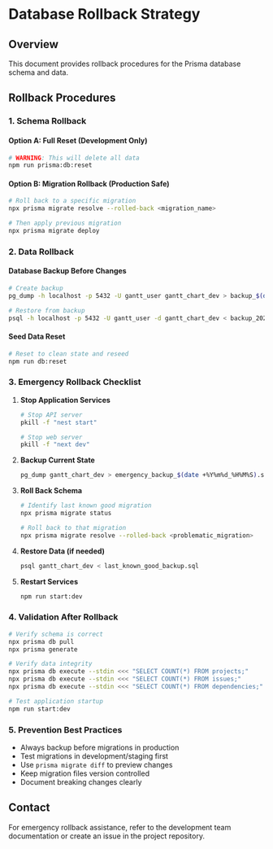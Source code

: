 # Database Rollback Strategy

## Overview
This document provides rollback procedures for the Prisma database schema and data.

## Rollback Procedures

### 1. Schema Rollback

#### Option A: Full Reset (Development Only)
```bash
# WARNING: This will delete all data
npm run prisma:db:reset
```

#### Option B: Migration Rollback (Production Safe)
```bash
# Roll back to a specific migration
npx prisma migrate resolve --rolled-back <migration_name>

# Then apply previous migration
npx prisma migrate deploy
```

### 2. Data Rollback

#### Database Backup Before Changes
```bash
# Create backup
pg_dump -h localhost -p 5432 -U gantt_user gantt_chart_dev > backup_$(date +%Y%m%d_%H%M%S).sql

# Restore from backup
psql -h localhost -p 5432 -U gantt_user -d gantt_chart_dev < backup_20250906_120000.sql
```

#### Seed Data Reset
```bash
# Reset to clean state and reseed
npm run db:reset
```

### 3. Emergency Rollback Checklist

1. **Stop Application Services**
   ```bash
   # Stop API server
   pkill -f "nest start"
   
   # Stop web server
   pkill -f "next dev"
   ```

2. **Backup Current State**
   ```bash
   pg_dump gantt_chart_dev > emergency_backup_$(date +%Y%m%d_%H%M%S).sql
   ```

3. **Roll Back Schema**
   ```bash
   # Identify last known good migration
   npx prisma migrate status
   
   # Roll back to that migration
   npx prisma migrate resolve --rolled-back <problematic_migration>
   ```

4. **Restore Data (if needed)**
   ```bash
   psql gantt_chart_dev < last_known_good_backup.sql
   ```

5. **Restart Services**
   ```bash
   npm run start:dev
   ```

### 4. Validation After Rollback

```bash
# Verify schema is correct
npx prisma db pull
npx prisma generate

# Verify data integrity
npx prisma db execute --stdin <<< "SELECT COUNT(*) FROM projects;"
npx prisma db execute --stdin <<< "SELECT COUNT(*) FROM issues;"
npx prisma db execute --stdin <<< "SELECT COUNT(*) FROM dependencies;"

# Test application startup
npm run start:dev
```

### 5. Prevention Best Practices

- Always backup before migrations in production
- Test migrations in development/staging first
- Use `prisma migrate diff` to preview changes
- Keep migration files version controlled
- Document breaking changes clearly

## Contact

For emergency rollback assistance, refer to the development team documentation or create an issue in the project repository.